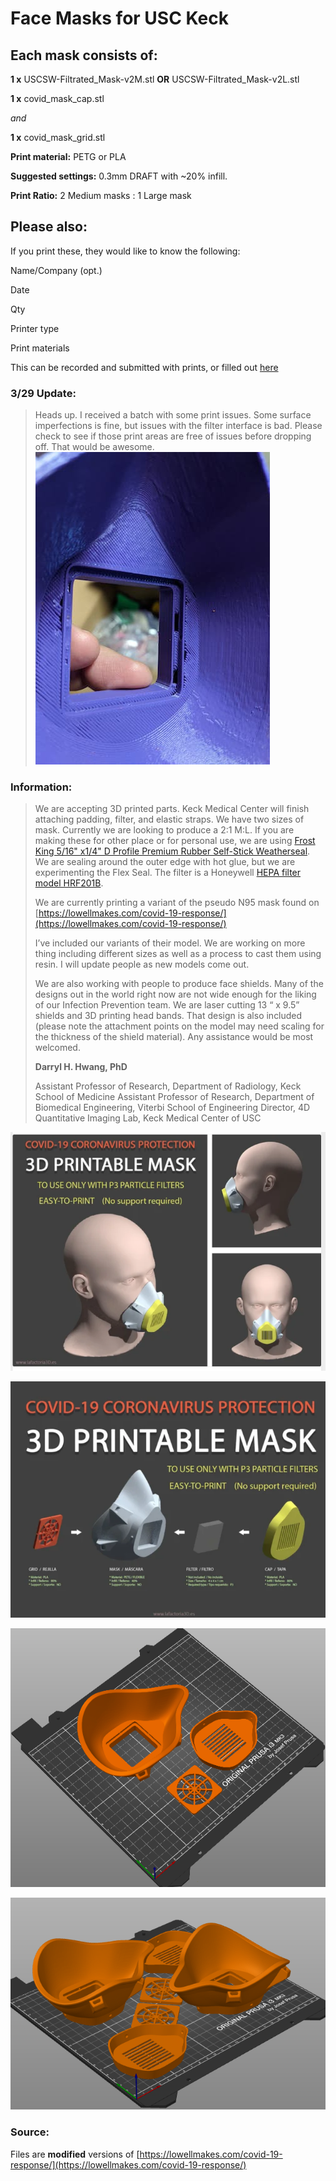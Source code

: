 # Face Masks for USC Keck

## Each mask consists of:
**1 x** USCSW-Filtrated_Mask-v2M.stl **OR** USCSW-Filtrated_Mask-v2L.stl

**1 x** covid_mask_cap.stl

*and*

**1 x** covid_mask_grid.stl

**Print material:** PETG or PLA

**Suggested settings:** 0.3mm DRAFT with ~20% infill.

**Print Ratio:** 2 Medium masks : 1 Large mask

## Please also:
If you print these, they would like to know the following:

Name/Company (opt.)

Date

Qty

Printer type

Print materials

This can be recorded and submitted with prints, or filled out [here](https://docs.google.com/forms/d/e/1FAIpQLScxLixVSteK713kK6XCG89HNkqvWyprzBJLWu2vxHR_TX0TIA/viewform)

### 3/29 Update:
> Heads up. I received a batch with some print issues. Some surface imperfections is fine, but issues with the filter interface is bad. Please check to see if those print areas are free of issues before dropping off. That would be awesome.
![Check Prints](https://raw.githubusercontent.com/CRASHSpace/COVID-19-3dprints/master/images/facemask-checkPrints.jpg)

### Information:
> We are accepting 3D printed parts. Keck Medical Center will finish attaching padding, filter, and elastic straps. We have two sizes of mask. Currently we are looking to produce a 2:1  M:L. If you are making these for other place or for personal use, we are using [Frost King 5/16" x1/4" D Profile Premium Rubber Self-Stick Weatherseal](https://smile.amazon.com/Frost-King-Self-Stick-Weatherseal-D-Section/dp/B000B4N3O0/ref=sr_1_1?keywords=Frost+King+5%2F16%22+x1%2F4%22+D+Profile+Premium+Rubber+Self-Stick+Weatherseal&qid=1585453260&s=home-garden&sr=1-1). We are sealing around the outer edge with hot glue, but we are experimenting the Flex Seal. The filter is a Honeywell [HEPA filter model HRF201B](https://smile.amazon.com/Flintar-Replacement-Compatible-Honeywell-HRF201B/dp/B07SQ5NHJ7/ref=sr_1_5).
> 
> We are currently printing a variant of the pseudo N95 mask found on [https://lowellmakes.com/covid-19-response/](https://lowellmakes.com/covid-19-response/)
> 
> I’ve included our variants of their model. We are working on more thing including different sizes as well as a process to cast them using resin. I will update people as new models come out.
> 
> We are also working with people to produce face shields. Many of the designs out in the world right now are not wide enough for the liking of our Infection Prevention team. We are laser cutting 13 “ x 9.5” shields and 3D printing head bands. That design is also included (please note the attachment points on the model may need scaling for the thickness of the shield material).
> Any assistance would be most welcomed.
> 
> **Darryl H. Hwang, PhD**
> 
> Assistant Professor of Research, Department of Radiology, Keck School of Medicine
> Assistant Professor of Research, Department of Biomedical Engineering, Viterbi School of Engineering
> Director, 4D Quantitative Imaging Lab, Keck Medical Center of USC

![Face mask on model](https://raw.githubusercontent.com/CRASHSpace/COVID-19-3dprints/master/images/facemask-on-model.png)

![Face mask assembly](https://raw.githubusercontent.com/CRASHSpace/COVID-19-3dprints/master/images/facemask-assembly.png)

![Image of Face Mask on Prusa](https://raw.githubusercontent.com/CRASHSpace/COVID-19-3dprints/master/images/facemask-singleset-small.png)

![2 sets of Face Masks on Prusa](https://raw.githubusercontent.com/CRASHSpace/COVID-19-3dprints/master/images/facemasks-2copies-angle.png)

### Source:
Files are **modified** versions of [https://lowellmakes.com/covid-19-response/](https://lowellmakes.com/covid-19-response/)